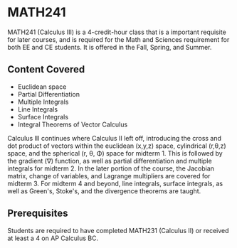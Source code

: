 # MATH241

MATH241 (Calculus III) is a 4-credit-hour class that is a important requisite for later courses, and is required for the Math and Sciences requirement for both EE and CE students. It is offered in the Fall, Spring, and Summer.

## Content Covered

- Euclidean space
- Partial Differentiation
- Multiple Integrals
- Line Integrals
- Surface Integrals
- Integral Theorems of Vector Calculus

Calculus III continues where Calculus II left off, introducing the cross and dot product of vectors within the euclidean (x,y,z) space, cylindrical (r,θ,z) space, and the spherical (r, θ, Φ) space for midterm 1. This is followed by the gradient (∇) function, as well as partial differentiation and multiple integrals for midterm 2. In the later portion of the course, the Jacobian matrix, change of variables, and Lagrange multipliers are covered for midterm 3. For midterm 4 and beyond, line integrals, surface integrals, as well as Green's, Stoke's, and the divergence theorems are taught.

## Prerequisites

Students are required to have completed MATH231 (Calculus II) or received at least a 4 on AP Calculus BC.

##
